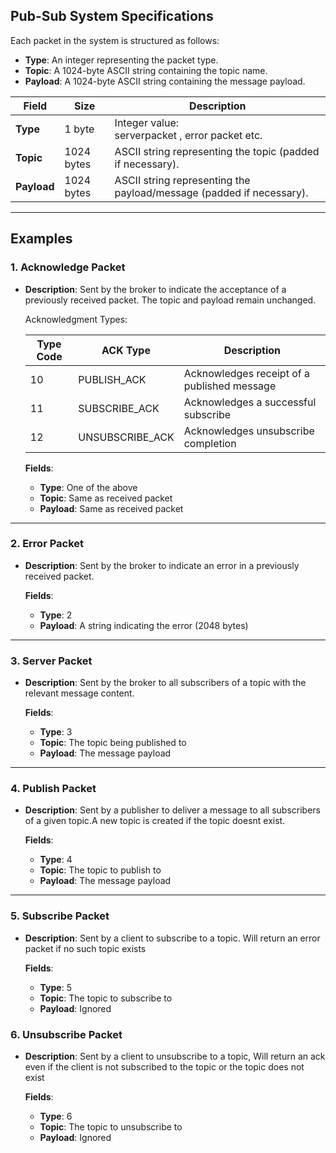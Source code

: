 ## **Pub-Sub System Specifications**
Each packet in the system is structured as follows:

- **Type**: An integer representing the packet type.
- **Topic**: A 1024-byte ASCII string containing the topic name.
- **Payload**: A 1024-byte ASCII string containing the message payload.

| **Field**   | **Size**       | **Description**                                                                                                 |
|-------------|----------------|-----------------------------------------------------------------------------------------------------------------|
| **Type**    | 1 byte         | Integer value:<br> serverpacket , error packet etc.                                      |
| **Topic**   | 1024 bytes     | ASCII string representing the topic (padded if necessary).                                                     |
| **Payload** | 1024 bytes     | ASCII string representing the payload/message (padded if necessary).                                           |

---

## **Examples**

### 1. **Acknowledge Packet**
- **Description**: Sent by the broker to indicate the acceptance of a previously received packet. The topic and payload remain unchanged.
    
    Acknowledgment Types:

    Type Code | ACK Type         | Description
    ----------|------------------|--------------------------------------------------
    10        | PUBLISH_ACK      | Acknowledges receipt of a published message
    11        | SUBSCRIBE_ACK    | Acknowledges a successful subscribe
    12        | UNSUBSCRIBE_ACK  | Acknowledges unsubscribe completion


  **Fields**:
  - **Type**: One of the above
  - **Topic**: Same as received packet
  - **Payload**: Same as received packet

---

### 2. **Error Packet**
- **Description**: Sent by the broker to indicate an error in a previously received packet.

  **Fields**:
  - **Type**: 2
  - **Payload**: A string indicating the error (2048 bytes)

---

### 3. **Server Packet**
- **Description**: Sent by the broker to all subscribers of a topic with the relevant message content.

  **Fields**:
  - **Type**: 3
  - **Topic**: The topic being published to
  - **Payload**: The message payload

---

### 4. **Publish Packet**
- **Description**: Sent by a publisher to deliver a message to all subscribers of a given topic.A new topic is created if the topic doesnt exist. 

  **Fields**:
  - **Type**: 4
  - **Topic**: The topic to publish to
  - **Payload**: The message payload

---

### 5. **Subscribe Packet**
- **Description**: Sent by a client to subscribe to a topic. Will return an error packet if no such topic exists

  **Fields**:
  - **Type**: 5
  - **Topic**: The topic to subscribe to
  - **Payload**: Ignored
  
### 6. **Unsubscribe Packet**
- **Description**: Sent by a client to unsubscribe to a topic, Will return an ack even if the client is not subscribed to the topic or the topic does not exist

  **Fields**:
  - **Type**: 6
  - **Topic**: The topic to unsubscribe to
  - **Payload**: Ignored
